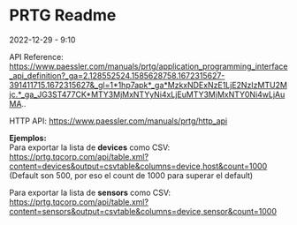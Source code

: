 # PRTG Readme

2022-12-29  -  9:10 

API Reference: https://www.paessler.com/manuals/prtg/application_programming_interface_api_definition?_ga=2.128552524.1585628758.1672315627-391411715.1672315627&_gl=1*1hp7apk*_ga*MzkxNDExNzE1LjE2NzIzMTU2Mjc.*_ga_JG3ST477CK*MTY3MjMxNTYyNi4xLjEuMTY3MjMxNTY0Ni4wLjAuMA..

HTTP API: https://www.paessler.com/manuals/prtg/http_api

**Ejemplos:**  
Para exportar la lista de **devices** como CSV:
https://prtg.tqcorp.com/api/table.xml?content=devices&output=csvtable&columns=device,host&count=1000
(Default son 500, por eso el count de 1000 para superar el default)


Para exportar la lista de **sensors** como CSV:
https://prtg.tqcorp.com/api/table.xml?content=sensors&output=csvtable&columns=device,sensor&count=1000
